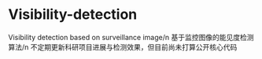 # Visibility-detection
Visibility detection based on surveillance image/n
基于监控图像的能见度检测算法/n
不定期更新科研项目进展与检测效果，但目前尚未打算公开核心代码
